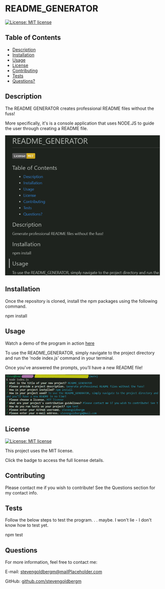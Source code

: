 
# README_GENERATOR

[![License: MIT license](https://img.shields.io/badge/License-MIT-yellow.svg)](https://opensource.org/licenses/MIT)

## Table of Contents
* [Description](#description)
* [Installation](#installation)
* [Usage](#usage)
* [License](#license)
* [Contributing](#contributing)
* [Tests](#tests)
* [Questions?](#questions)

## Description

The README GENERATOR creates professional README files without the fuss! 

More specifically, it's is a console application that uses NODE.JS to guide the user through creating a README file.

![README_GENERATOR example](./assets/imgs/RMG2.png)

## Installation

Once the repository is cloned, install the npm packages using the following command.

npm install

## Usage

Watch a demo of the program in action [here](https://watch.screencastify.com/v/Z27Kh2U2O7A3RPOOA5nA)

To use the README_GENERATOR, simply navigate to the project directory and run the ‘node index.js’ command in your terminal. 

Once you've answered the prompts, you’ll have a new README file!

![README_GENERATOR prompts](./assets/imgs/RMG.png)


## License

[![License: MIT license](https://img.shields.io/badge/License-MIT-yellow.svg)](https://opensource.org/licenses/MIT)

This project uses the MIT license.

Click the badge to access the full license details.


## Contributing

Please contact me if you wish to contribute! See the Questions section for my contact info.

## Tests

Follow the below steps to test the program. . . maybe. I won't lie - I don't know how to test yet.


npm test

## Questions

For more information, feel free to contact me:

E-mail: [stevengoldbergm@mailPlaceholder.com](mailto:stevengoldbergm@mailPlaceholder.com)

GitHub: [github.com/stevengoldbergm](https://github.com/stevengoldbergm)
